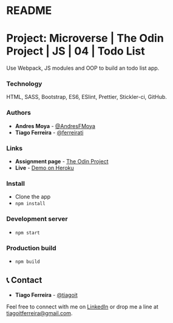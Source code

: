 # README

# Project: Microverse | The Odin Project | JS | 04 | Todo List
Use Webpack, JS modules and OOP to build an todo list app.

### Technology
HTML, SASS, Bootstrap, ES6, ESlint, Prettier, Stickler-ci, GitHub.

### Authors
- **Andres Moya** - [@AndresFMoya](https://github.com/AndresFMoya)
- **Tiago Ferreira** - [@ferreirati](https://github.com/ferreirati)

### Links
- **Assignment page** - [The Odin Project](https://www.theodinproject.com/courses/javascript/lessons/todo-list)
- **Live** - [Demo on Heroku](#)

### Install
- Clone the app
- `npm install`

### Development server
- `npm start`

### Production build
- `npm build`


## 📞 Contact
- **Tiago Ferreira** - [@tiagoit](https://github.com/tiagoit)

Feel free to connect with me on [LinkedIn](https://www.linkedin.com/in/tiagoit-dev/) or drop me a line at <tiagoitferreira@gmail.com>.

